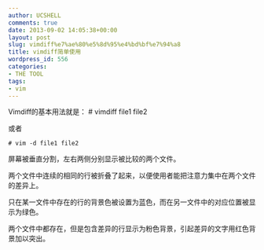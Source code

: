 ```yaml
---
author: UCSHELL
comments: true
date: 2013-09-02 14:05:38+00:00
layout: post
slug: vimdiff%e7%ae%80%e5%8d%95%e4%bd%bf%e7%94%a8
title: vimdiff简单使用
wordpress_id: 556
categories:
- THE TOOL
tags:
- vim
---
```


Vimdiff的基本用法就是：
	# vimdiff file1 file2
    
或者

	# vim -d file1 file2

屏幕被垂直分割，左右两侧分别显示被比较的两个文件。

两个文件中连续的相同的行被折叠了起来，以便使用者能把注意力集中在两个文件的差异上。

只在某一文件中存在的行的背景色被设置为蓝色，而在另一文件中的对应位置被显示为绿色。

两个文件中都存在，但是包含差异的行显示为粉色背景，引起差异的文字用红色背景加以突出。
